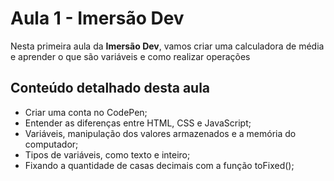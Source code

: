 # Aula 1 - Imersão Dev

Nesta primeira aula da **Imersão Dev**, vamos criar uma calculadora de média e aprender o que são variáveis e como realizar operações

## Conteúdo detalhado desta aula

- Criar uma conta no CodePen;
- Entender as diferenças entre HTML, CSS e JavaScript;
- Variáveis, manipulação dos valores armazenados e a memória do computador;
- Tipos de variáveis, como texto e inteiro;
- Fixando a quantidade de casas decimais com a função toFixed();
